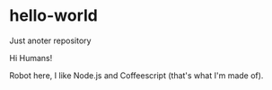 # hello-world
Just anoter repository

Hi Humans!

Robot here, I like Node.js and Coffeescript (that's what I'm made of).
